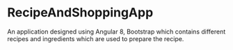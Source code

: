 # RecipeAndShoppingApp
An application designed using Angular 8, Bootstrap which contains different recipes and ingredients which are used to prepare the recipe. 
